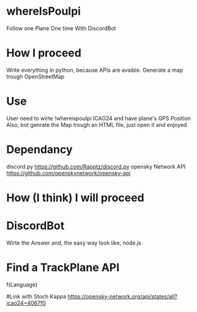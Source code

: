 # whereIsPoulpi
Follow one Plane One time With DiscordBot

# How I proceed
Write everything in python, because APIs are avaible.
Generate a map trough OpenStreetMap 

# Use 
User need to wirte !whereispoulpi ICAO24 and have plane's GPS Position
Also, bot genrate the Map trough an HTML file, just open it and enjoyed 

# Dependancy 
discord.py https://github.com/Rapptz/discord.py
opensky Network API https://github.com/openskynetwork/opensky-api








# How (I think) I will proceed
# DiscordBot

Wirte the Answer and, the easy way look like, node.js 

# Find a TrackPlane API 
f(Language)


#Link with Stoch Kappa
https://opensky-network.org/api/states/all?icao24=4067f0
